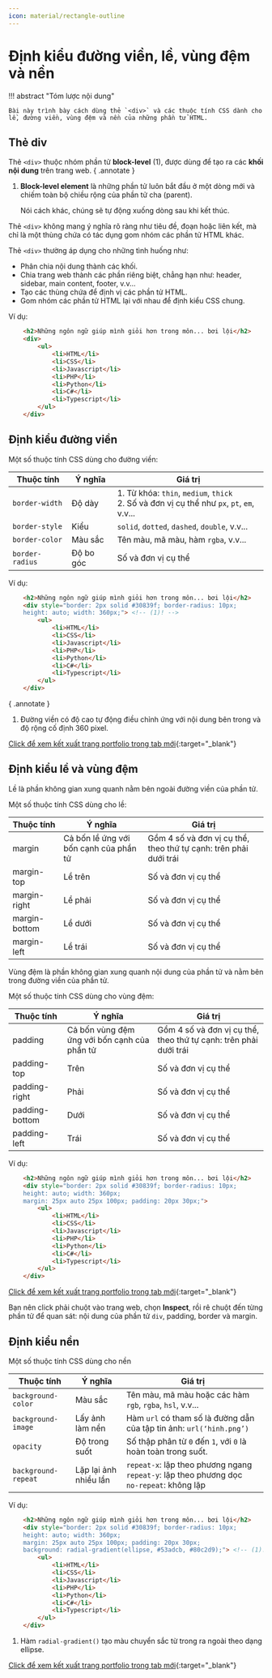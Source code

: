 ```yaml
---
icon: material/rectangle-outline
---
```


# Định kiểu đường viền, lề, vùng đệm và nền

!!! abstract "Tóm lược nội dung"

    Bài này trình bày cách dùng thẻ `<div>` và các thuộc tính CSS dành cho lề, đường viền, vùng đệm và nền của những phần tử HTML.

## Thẻ div

Thẻ `<div>` thuộc nhóm phần tử **block-level** (1), được dùng để tạo ra các **khối nội dung** trên trang web.
{ .annotate }

1.  **Block-level element** là những phần tử luôn bắt đầu ở một dòng mới và chiếm toàn bộ chiều rộng của phần tử cha (parent).

    Nói cách khác, chúng sẽ tự động xuống dòng sau khi kết thúc.

Thẻ `<div>` không mang ý nghĩa rõ ràng như tiêu đề, đoạn hoặc liên kết, mà chỉ là một thùng chứa có tác dụng gom nhóm các phần tử HTML khác.

Thẻ `<div>` thường áp dụng cho những tình huống như:

- Phân chia nội dung thành các khối.
- Chia trang web thành các phần riêng biệt, chẳng hạn như: header, sidebar, main content, footer, v.v...
- Tạo các thùng chứa để định vị các phần tử HTML.
- Gom nhóm các phần tử HTML lại với nhau để định kiểu CSS chung.

Ví dụ:

```html title="portfolio.html" linenums="43" hl_lines="2 12"
    <h2>Những ngôn ngữ giúp mình giỏi hơn trong môn... bơi lội</h2>
    <div>
        <ul>
            <li>HTML</li>
            <li>CSS</li>
            <li>Javascript</li>
            <li>PHP</li>
            <li>Python</li>
            <li>C#</li>
            <li>Typescript</li>    
        </ul>
    </div>
```

## Định kiểu đường viền

Một số thuộc tính CSS dùng cho đường viền:

| Thuộc tính | Ý nghĩa | Giá trị |
| --- | --- | --- |
| `border-width` | Độ dày | 1. Từ khóa: `thin`, `medium`, `thick` <br> 2. Số và đơn vị cụ thể như `px`, `pt`, `em`, v.v... |
| `border-style` | Kiểu |	`solid`, `dotted`, `dashed`, `double`, v.v... |
| `border-color` | Màu sắc | Tên màu, mã màu, hàm `rgba`, v.v... |
| `border-radius` | Độ bo góc | Số và đơn vị cụ thể |

Ví dụ:

```html title="portfolio.html" linenums="43" hl_lines="2"
    <h2>Những ngôn ngữ giúp mình giỏi hơn trong môn... bơi lội</h2>
    <div style="border: 2px solid #30839f; border-radius: 10px;
    height: auto; width: 360px;"> <!-- (1)! -->
        <ul>
            <li>HTML</li>
            <li>CSS</li>
            <li>Javascript</li>
            <li>PHP</li>
            <li>Python</li>
            <li>C#</li>
            <li>Typescript</li>    
        </ul>
    </div>
```
{ .annotate }

1.  Đường viền có độ cao tự động điều chỉnh ứng với nội dung bên trong và độ rộng cố định 360 pixel.

[Click để xem kết xuất trang portfolio trong tab mới](css-border-margin-padding-background/portfolio-1.html#langlist){:target="_blank"}

## Định kiểu lề và vùng đệm

Lề là phần không gian xung quanh nằm bên ngoài đường viền của phần tử.

Một số thuộc tính CSS dùng cho lề:

| Thuộc tính | Ý nghĩa | Giá trị |
| --- | --- | --- |
| margin | Cả bốn lề ứng với bốn cạnh của phần tử | Gồm 4 số và đơn vị cụ thể, theo thứ tự cạnh: trên phải dưới trái |
| margin-top | Lề trên | Số và đơn vị cụ thể |
| margin-right | Lề phải | Số và đơn vị cụ thể |
| margin-bottom | Lề dưới | Số và đơn vị cụ thể |
| margin-left | Lề trái | Số và đơn vị cụ thể |

Vùng đệm là phần không gian xung quanh nội dung của phần tử và nằm bên trong đường viền của phần tử.

Một số thuộc tính CSS dùng cho vùng đệm:

| Thuộc tính | Ý nghĩa | Giá trị |
| --- | --- | --- |
| padding | Cả bốn vùng đệm ứng với bốn cạnh của phần tử | Gồm 4 số và đơn vị cụ thể, theo thứ tự cạnh: trên phải dưới trái | 
| padding-top | Trên | Số và đơn vị cụ thể |
| padding-right | Phải | Số và đơn vị cụ thể |
| padding-bottom | Dưới | Số và đơn vị cụ thể |
| padding-left | Trái | Số và đơn vị cụ thể |

Ví dụ:

```html title="portfolio.html" linenums="43" hl_lines="4"
    <h2>Những ngôn ngữ giúp mình giỏi hơn trong môn... bơi lội</h2>
    <div style="border: 2px solid #30839f; border-radius: 10px;
    height: auto; width: 360px;
    margin: 25px auto 25px 100px; padding: 20px 30px;">
        <ul>
            <li>HTML</li>
            <li>CSS</li>
            <li>Javascript</li>
            <li>PHP</li>
            <li>Python</li>
            <li>C#</li>
            <li>Typescript</li>    
        </ul>
    </div>
```

[Click để xem kết xuất trang portfolio trong tab mới](css-border-margin-padding-background/portfolio-2.html#langlist){:target="_blank"}

Bạn nên click phải chuột vào trang web, chọn **Inspect**, rồi rê chuột đến từng phần tử để quan sát: nội dung của phần tử `div`, padding, border và margin.

## Định kiểu nền

Một số thuộc tính CSS dùng cho nền

| Thuộc tính | Ý nghĩa | Giá trị |
| --- | --- | --- |
| `background-color` | Màu sắc | Tên màu, mã màu hoặc các hàm `rgb`, `rgba`, `hsl`, v.v... |
| `background-image` | Lấy ảnh làm nền | Hàm `url` có tham số là đường dẫn của tập tin ảnh: `url(‘hinh.png’)` |
| `opacity` | Độ trong suốt | Số thập phân từ `0` đến `1`, với `0` là hoàn toàn trong suốt. |
| `background-repeat` | Lặp lại ảnh nhiều lần | `repeat-x`: lặp theo phương ngang <br> `repeat-y`: lặp theo phương dọc <br> `no-repeat`: không lặp |

Ví dụ:

```html title="portfolio.html" linenums="43" hl_lines="5"
    <h2>Những ngôn ngữ giúp mình giỏi hơn trong môn... bơi lội</h2>
    <div style="border: 2px solid #30839f; border-radius: 10px;
    height: auto; width: 360px;
    margin: 25px auto 25px 100px; padding: 20px 30px;
    background: radial-gradient(ellipse, #53adcb, #80c2d9);"> <!-- (1)! -->
        <ul>
            <li>HTML</li>
            <li>CSS</li>
            <li>Javascript</li>
            <li>PHP</li>
            <li>Python</li>
            <li>C#</li>
            <li>Typescript</li>    
        </ul>
    </div>
```

1.  Hàm `radial-gradient()` tạo màu chuyển sắc từ trong ra ngoài theo dạng ellipse.

[Click để xem kết xuất trang portfolio trong tab mới](css-border-margin-padding-background/portfolio-3.html#langlist){:target="_blank"}